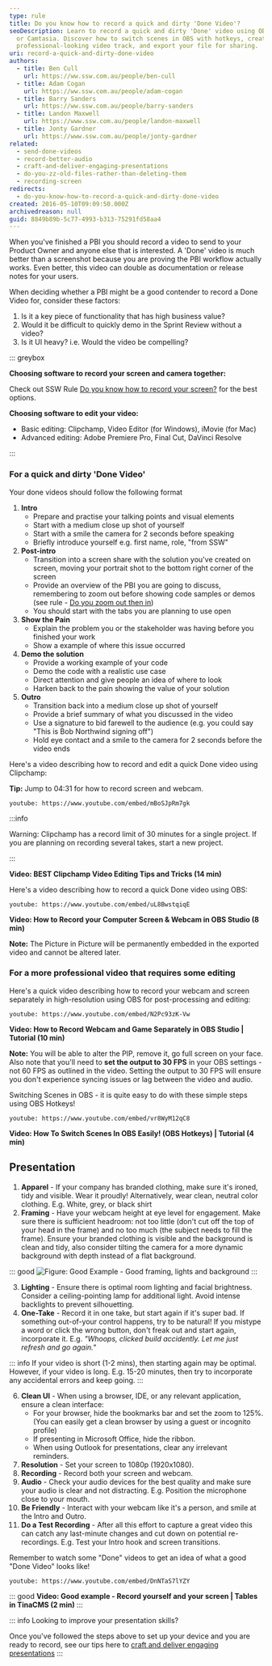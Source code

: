 ```yaml
---
type: rule
title: Do you know how to record a quick and dirty 'Done Video'?
seoDescription: Learn to record a quick and dirty 'Done' video using OBS Studio
  or Camtasia. Discover how to switch scenes in OBS with hotkeys, create a
  professional-looking video track, and export your file for sharing.
uri: record-a-quick-and-dirty-done-video
authors:
  - title: Ben Cull
    url: https://ww.ssw.com.au/people/ben-cull
  - title: Adam Cogan
    url: https://ww.ssw.com.au/people/adam-cogan
  - title: Barry Sanders
    url: https://ww.ssw.com.au/people/barry-sanders
  - title: Landon Maxwell
    url: https://www.ssw.com.au/people/landon-maxwell
  - title: Jonty Gardner
    url: https://www.ssw.com.au/people/jonty-gardner
related:
  - send-done-videos
  - record-better-audio
  - craft-and-deliver-engaging-presentations
  - do-you-zz-old-files-rather-than-deleting-them
  - recording-screen
redirects:
  - do-you-know-how-to-record-a-quick-and-dirty-done-video
created: 2016-05-10T09:09:50.000Z
archivedreason: null
guid: 8849b89b-5c77-4993-b313-75291fd58aa4
---
```


When you've finished a PBI you should record a video to send to your Product Owner and anyone else that is interested. A 'Done' video is much better than a screenshot because you are proving the PBI workflow actually works. Even better, this video can double as documentation or release notes for your users.

<!--endintro-->

When deciding whether a PBI might be a good contender to record a Done Video for, consider these factors:

1. Is it a key piece of functionality that has high business value?
2. Would it be difficult to quickly demo in the Sprint Review without a video?
3. Is it UI heavy? i.e. Would the video be compelling?

::: greybox

**Choosing software to record your screen and camera together:**

Check out SSW Rule [Do you know how to record your screen?](/recording-screen) for the best options.

**Choosing software to edit your video:**

- Basic editing: Clipchamp, Video Editor (for Windows), iMovie (for Mac)
- Advanced editing: Adobe Premiere Pro, Final Cut, DaVinci Resolve

:::

### For a quick and dirty 'Done Video'

Your done videos should follow the following format

1. **Intro**
   - Prepare and practise your talking points and visual elements
   - Start with a medium close up shot of yourself
   - Start with a smile the camera for 2 seconds before speaking
   - Briefly introduce yourself e.g. first name, role, "from SSW"
2. **Post-intro**
   - Transition into a screen share with the solution you've created on screen, moving your portrait shot to the bottom right corner of the screen
   - Provide an overview of the PBI you are going to discuss, remembering to zoom out before showing code samples or demos (see rule - [Do you zoom out then in](https://www.ssw.com.au/rules/zooming-in-and-out/))
   - You should start with the tabs you are planning to use open
3. **Show the Pain**
   - Explain the problem you or the stakeholder was having before you finished your work
   - Show a example of where this issue occurred
4. **Demo the solution**
   - Provide a working example of your code
   - Demo the code with a realistic use case
   - Direct attention and give people an idea of where to look
   - Harken back to the pain showing the value of your solution
5. **Outro**
   - Transition back into a medium close up shot of yourself
   - Provide a brief summary of what you discussed in the video
   - Use a signature to bid farewell to the audience (e.g. you could say "This is Bob Northwind signing off")
   - Hold eye contact and a smile to the camera for 2 seconds before the video ends

Here's a video describing how to record and edit a quick Done video using Clipchamp:

**Tip:** Jump to 04:31 for how to record screen and webcam.

`youtube: https://www.youtube.com/embed/mBoSJpRm7gk`

:::info

Warning: Clipchamp has a record limit of 30 minutes for a single project. If you are planning on recording several takes, start a new project.

:::

**Video: BEST Clipchamp Video Editing Tips and Tricks (14 min)**

Here's a video describing how to record a quick Done video using OBS:

`youtube: https://www.youtube.com/embed/uL8BwstqiqE`

**Video: How to Record your Computer Screen & Webcam in OBS Studio (8 min)**

**Note:** The Picture in Picture will be permanently embedded in the exported video and cannot be altered later.

### For a more professional video that requires some editing

Here's a quick video describing how to record your webcam and screen separately in high-resolution using OBS for post-processing and editing:

`youtube: https://www.youtube.com/embed/N2Pc93zK-Vw`

**Video: How to Record Webcam and Game Separately in OBS Studio | Tutorial (10 min)**

**Note:** You will be able to alter the PIP, remove it, go full screen on your face. Also note that you'll need to **set the output to 30 FPS** in your OBS settings - not 60 FPS as outlined in the video. Setting the output to 30 FPS will ensure you don't experience syncing issues or lag between the video and audio.

Switching Scenes in OBS - it is quite easy to do with these simple steps using OBS Hotkeys!

`youtube: https://www.youtube.com/embed/vr8WyM12qC8`

**Video: How To Switch Scenes In OBS Easily! (OBS Hotkeys) | Tutorial (4 min)**

## Presentation

1. **Apparel** - If your company has branded clothing, make sure it's ironed, tidy and visible. Wear it proudly! Alternatively, wear clean, neutral color clothing. E.g. White, grey, or black shirt
2. **Framing** - Have your webcam height at eye level for engagement. Make sure there is sufficient headroom: not too little (don't cut off the top of your head in the frame) and no too much (the subject needs to fill the frame). Ensure your branded clothing is visible and the background is clean and tidy, also consider tilting the camera for a more dynamic background with depth instead of a flat background.

::: good
![Figure: Good Example - Good framing, lights and background](https://github.com/user-attachments/assets/204f8986-5146-4e0c-9c5f-34985728d03d)
:::

3. **Lighting** - Ensure there is optimal room lighting and facial brightness. Consider a ceiling-pointing lamp for additional light. Avoid intense backlights to prevent silhouetting.
4. **One-Take** - Record it in one take, but start again if it's super bad. If something out-of-your control happens, try to be natural! If you mistype a word or click the wrong button, don't freak out and start again, incorporate it. E.g. _"Whoops, clicked build accidently. Let me just refresh and go again."_

::: info
If your video is short (1-2 mins), then starting again may be optimal. However, if your video is long. E.g. 15-20 minutes, then try to incorporate any accidental errors and keep going.
:::

6. **Clean UI** - When using a browser, IDE, or any relevant application, ensure a clean interface:
   - For your browser, hide the bookmarks bar and set the zoom to 125%. (You can easily get a clean browser by using a guest or incognito profile)
   - If presenting in Microsoft Office, hide the ribbon.
   - When using Outlook for presentations, clear any irrelevant reminders.
7. **Resolution** - Set your screen to 1080p (1920x1080).
8. **Recording** - Record both your screen and webcam.
9. **Audio** - Check your audio devices for the best quality and make sure your audio is clear and not distracting. E.g. Position the microphone close to your mouth.
10. **Be Friendly** - Interact with your webcam like it's a person, and smile at the Intro and Outro.
11. **Do a Test Recording** - After all this effort to capture a great video this can catch any last-minute changes and cut down on potential re-recordings. E.g. Test your Intro hook and screen transitions.

Remember to watch some "Done" videos to get an idea of what a good "Done Video" looks like!

`youtube: https://www.youtube.com/embed/DnNTaS7lYZY`

::: good
**Video: Good example - Record yourself and your screen | Tables in TinaCMS (2 min)**
:::

::: info
Looking to improve your presentation skills?

Once you've followed the steps above to set up your device and you are ready to record, see our tips here to [craft and deliver engaging presentations](/craft-and-deliver-engaging-presentations)
:::

